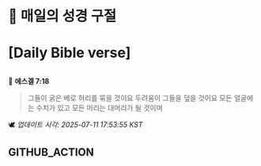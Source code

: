# 🙏 매일의 성경 구절
# [Daily Bible verse]
##
<!-- START_BIBLE_VERSE -->
📖 **에스겔 7:18**
> 그들이 굵은 베로 허리를 묶을 것이요 두려움이 그들을 덮을 것이요 모든 얼굴에는 수치가 있고 모든 머리는 대머리가 될 것이며

🕊️ _업데이트 시각: 2025-07-11 17:53:55 KST_
  <!-- END_BIBLE_VERSE -->
## GITHUB_ACTION

